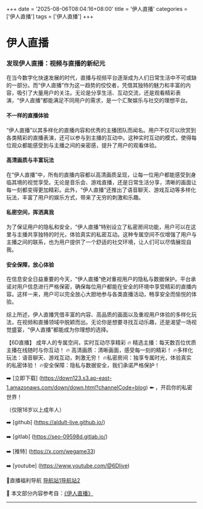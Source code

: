 +++
date = '2025-08-06T08:04:16+08:00'
title = '伊人直播'
categories = ['伊人直播']
tags = ['伊人直播']
+++

# 伊人直播

### 发现伊人直播：视频与直播的新纪元

在当今数字化快速发展的时代，直播与视频平台逐渐成为人们日常生活中不可或缺的一部分。而“伊人直播”作为这一趋势的佼佼者，凭借其独特的魅力和丰富的内容，吸引了大量用户的关注。无论是分享生活、互动交流，还是观看精彩表演，“伊人直播”都能满足不同用户的需求，是一个汇聚娱乐与社交的理想平台。

#### 不一样的直播体验

“伊人直播”以其多样化的直播内容和优秀的主播团队而闻名。用户不仅可以欣赏到各类精彩的直播表演，还可以参与到主播的互动中。这种实时互动的模式，使得每位观众都能感受到与主播之间的亲密感，提升了用户的观看体验。

#### 高清画质与丰富玩法

在“伊人直播”中，所有的直播内容都以高清画质呈现，让每一位用户都能感受到身临其境的视觉享受。无论是音乐会、游戏直播，还是日常生活分享，清晰的画面让每一刻都变得更加精彩。此外，“伊人直播”还推出了语音聊天、游戏互动等多样化玩法，丰富了用户的娱乐方式，带来了无穷的刺激和乐趣。

#### 私密空间，挥洒真我

为了保证用户的隐私和安全，“伊人直播”特别设立了私密房间功能，用户可以在这里与主播共享独特的时光，体验真实的私密互动。这种专属空间不仅增强了用户与主播之间的联系，也为用户提供了一个舒适的社交环境，让人们可以尽情展现自我。

#### 安全保障，放心体验

在信息安全日益重要的今天，“伊人直播”绝对重视用户的隐私与数据保护。平台承诺对用户信息进行严格保密，确保每位用户都能在安全的环境中享受精彩的直播内容。这样一来，用户可以完全放心大胆地参与各类直播活动，畅享安全而愉悦的体验。

综上所述，伊人直播凭借丰富的内容、高品质的画面以及重视用户体验的多样化玩法，在视频和直播领域中脱颖而出。无论你是想要寻找互动乐趣，还是渴望一场视觉盛宴，“伊人直播”都能成为你理想的选择。

【6D直播】
成年人的专属空间，实时互动尽享精彩
🔥 精选主播：每天数百位优质主播在线随时与你互动！
🔥 高清画质：清晰画面，感受每一刻的精彩！
🔥多样化玩法：语音聊天、游戏互动，刺激无穷！
🔥私密房间：独享专属时光，体验真实的私密体验！
🔥安全保障：隐私与数据安全，我们承诺严格保护！

➡️ [立即下载] (https://down123.s3.ap-east-1.amazonaws.com/down/down.html?channelCode=blog) ⬅️ ，开启你的私密世界！

（仅限18岁以上成年人）

➡️ [github] (https://aldult-live.github.io/)

➡️ [gitlab] (https://seo-09598d.gitlab.io/)

➡️ [推特] (https://x.com/wegame33)

➡️ [youtube] (https://www.youtube.com/@6Dlive)

🔞直播福利导航   [导航站1](https://webstack-86085a.gitlab.io/)[导航站2](https://onlygit123-2.github.io/)


📘 本文部分内容参考自：[《伊人直播》](https://github.com/liveshow123321/tvshow)

---
